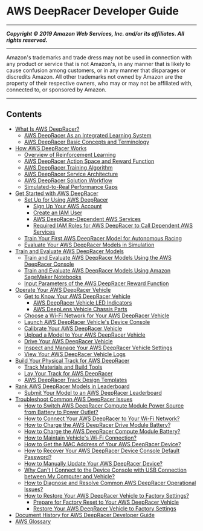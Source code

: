 # AWS DeepRacer Developer Guide

-----
*****Copyright &copy; 2019 Amazon Web Services, Inc. and/or its affiliates. All rights reserved.*****

-----
Amazon's trademarks and trade dress may not be used in 
     connection with any product or service that is not Amazon's, 
     in any manner that is likely to cause confusion among customers, 
     or in any manner that disparages or discredits Amazon. All other 
     trademarks not owned by Amazon are the property of their respective
     owners, who may or may not be affiliated with, connected to, or 
     sponsored by Amazon.

-----
## Contents
+ [What Is AWS DeepRacer?](what-is-deepracer.md)
   + [AWS DeepRacer As an Integrated Learning System](deepracer-is-a-learning-environment-for-reinforcement-learning.md)
   + [AWS DeepRacer Basic Concepts and Terminology](deepracer-basic-concept.md)
+ [How AWS DeepRacer Works](deepracer-how-it-works.md)
   + [Overview of Reinforcement Learning](deepracer-how-it-works-overview-reinforcement-learning.md)
   + [AWS DeepRacer Action Space and Reward Function](deepracer-how-it-works-action-space.md)
   + [AWS DeepRacer Training Algorithm](deepracer-how-it-works-reinforcement-learning-algorithm.md)
   + [AWS DeepRacer Service Architecture](deepracer-how-it-works-service-architecture.md)
   + [AWS DeepRacer Solution Workflow](deepracer-how-it-works-solution-workflow.md)
   + [Simulated-to-Real Performance Gaps](deepracer-how-it-works-virtual-to-physical.md)
+ [Get Started with AWS DeepRacer](deepracer-get-started.md)
   + [Set Up for Using AWS DeepRacer](deepracer-setup.md)
      + [Sign Up Your AWS Account](deepracer-sign-up-aws-account.md)
      + [Create an IAM User](deepracer-create-iam-user.md)
      + [AWS DeepRacer-Dependent AWS Services](deepracer-dependent-aws-services.md)
      + [Required IAM Roles for AWS DeepRacer to Call Dependent AWS Services](deepracer-understand-required-permissions-and-iam-roles.md)
   + [Train Your First AWS DeepRacer Model for Autonomous Racing](deepracer-get-started-training-model.md)
   + [Evaluate Your AWS DeepRacer Models in Simulation](deepracer-get-started-test-in-simulator.md)
+ [Train and Evaluate AWS DeepRacer Models](create-deepracer-project.md)
   + [Train and Evaluate AWS DeepRacer Models Using the AWS DeepRacer Console](deepracer-console-train-evaluate-models.md)
   + [Train and Evaluate AWS DeepRacer Models Using Amazon SageMaker Notebooks](train-evaluate-models-using-sagemaker-notebook.md)
   + [Input Parameters of the AWS DeepRacer Reward Function](deepracer-reward-function-input.md)
+ [Operate Your AWS DeepRacer Vehicle](operate-deepracer-vehicle.md)
   + [Get to Know Your AWS DeepRacer Vehicle](deepracer-prep-vehicle.md)
      + [AWS DeepRacer Vehicle LED Indicators](deepracer-vehicle-led-indicators.md)
      + [AWS DeepLens Vehicle Chassis Parts](deepracer-vehicle-chassis-parts.md)
   + [Choose a Wi-Fi Network for Your AWS DeepRacer Vehicle](deepracer-set-up-vehicle.md)
   + [Launch AWS DeepRacer Vehicle's Device Console](deepracer-set-up-vehicle-test-drive.md)
   + [Calibrate Your AWS DeepRacer Vehicle](deepracer-calibrate-vehicle.md)
   + [Upload a Model to Your AWS DeepRacer Vehicle](deepracer-upload-model-to-vehicle.md)
   + [Drive Your AWS DeepRacer Vehicle](deepracer-drive-your-vehicle.md)
   + [Inspect and Manage Your AWS DeepRacer Vehicle Settings](deepracer-manage-vehicle-settings.md)
   + [View Your AWS DeepRacer Vehicle Logs](deepracer-drive-vehicle-logs.md)
+ [Build Your Physical Track for AWS DeepRacer](deepracer-build-your-track.md)
   + [Track Materials and Build Tools](deepracer-build-your-track-materials-and-tools.md)
   + [Lay Your Track for AWS DeepRacer](deepracer-build-your-track-construction.md)
   + [AWS DeepRacer Track Design Templates](deepracer-track-examples.md)
+ [Rank AWS DeepRacer Models in Leaderboard](deepracer-racing-series.md)
   + [Submit Your Model to an AWS DeepRacer Leaderboard](deepracer-submit-model-to-leaderboard.md)
+ [Troubleshoot Common AWS DeepRacer Issues](deepracer-troubleshooting.md)
   + [How to Switch AWS DeepRacer Compute Module Power Source from Battery to Power Outlet?](deepracer-troubleshooting-switch-battery-to-wall-power.md)
   + [How to Connect Your AWS DeepRacer to Your Wi-Fi Network?](deepracer-troubleshooting-wifi-connection-first-time.md)
   + [How to Charge the AWS DeepRacer Drive Module Battery?](deepracer-troubleshooting-charge-vehicle-battery-first-time.md)
   + [How to Charge the AWS DeepRacer Compute Module Battery?](deepracer-troubleshooting-charge-compute-battery.md)
   + [How to Maintain Vehicle's Wi-Fi Connection?](deepracer-troubleshooting-maintain-vehicle-connection.md)
   + [How to Get the MAC Address of Your AWS DeepRacer Device?](deepracer-troubleshooting-get-mac-address.md)
   + [How to Recover Your AWS DeepRacer Device Console Default Password?](deepracer-troubleshooting-recover-device-web-server-password.md)
   + [How to Manually Update Your AWS DeepRacer Device?](deepracer-troubleshooting-manual-update-device.md)
   + [Why Can't I Connect to the Device Console with USB Connection between My Computer and Vehicle?](deepracer-troubleshooting-connect-to-deepracer.aws.md)
   + [How to Diagnose and Resolve Common AWS DeepRacer Operational Issues?](deepracer-troubleshooting-device-operation-issues.md)
   + [How to Restore Your AWS DeepRacer Vehicle to Factory Settings?](deepracer-troubleshooting-factory-reset.md)
      + [Prepare for Factory Reset to Your AWS DeepRacer Vehicle](deepracer-vehicle-factory-reset-preparation.md)
      + [Restore Your AWS DeepRacer Vehicle to Factory Settings](deepracer-vehicle-factory-reset-instructions.md)
+ [Document History for AWS DeepRacer Developer Guide](doc-history.md)
+ [AWS Glossary](glossary.md)